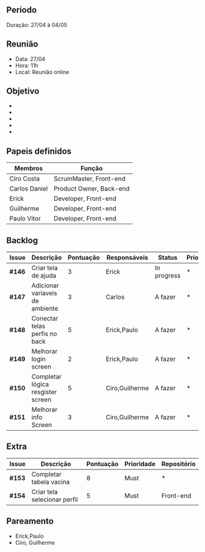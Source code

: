 ## Período
Duração: 27/04 à 04/05


## Reunião
* Data: 27/04
* Hora: 11h
* Local: Reunião online


## Objetivo
-  
-  
-  
-  
- 

## Papeis definidos
| Membros  |  Função  |
| ------------------- | ------------------- |
|  Ciro Costa |  ScrumMaster, Front-end |
|  Carlos Daniel |  Product Owner, Back-end |
|  Erick |  Developer, Front-end |
|  Guilherme  | Developer, Front-end |
|  Paulo Vitor |  Developer, Front-end |

## Backlog
| Issue | Descrição | Pontuação | Responsáveis | Status | Prioridade | Repositório |
| ------------------- | ------------------- | ------------------- | ------------------- | ------------------- |------------------- |------------------- | 
|**#146**| Criar tela de ajuda | 3 | Erick | In progress | * | ||Front-end |
|**#147**| Adicionar variaveis de ambiente | 3 | Carlos | A fazer | * | Back-end |
|**#148**| Conectar telas perfis no back | 5 | Erick,Paulo | A fazer | * | Front-end |
|**#149**| Melhorar login screen | 2 | Erick,Paulo | A fazer | * | Front-end |
|**#150**| Completar lógica resgister screen | 5 | Ciro,Guilherme | A fazer | * | Front-end |
|**#151**| Melhorar info Screen | 3 | Ciro,Guilherme | A fazer | * | Front-end |

## Extra
| Issue | Descrição | Pontuação | Prioridade | Repositório |
| ------------------- | ------------------- | ------------------- | ------------------- | ------------------- |
|**#153**| Completar tabela vacina | 8 | Must |* |
|**#154**| Criar tela selecionar perfil | 5 | Must | Front-end |


## Pareamento
- Erick,Paulo
- Ciro, Guilherme